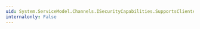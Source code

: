 ```yaml
---
uid: System.ServiceModel.Channels.ISecurityCapabilities.SupportsClientAuthentication
internalonly: False
---
```


